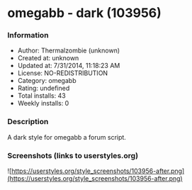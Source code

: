 # omegabb - dark (103956)

### Information
- Author: Thermalzombie (unknown)
- Created at: unknown
- Updated at: 7/31/2014, 11:18:23 AM
- License: NO-REDISTRIBUTION
- Category: omegabb
- Rating: undefined
- Total installs: 43
- Weekly installs: 0


### Description
A dark style for omegabb a forum script.


### Screenshots (links to userstyles.org)
![https://userstyles.org/style_screenshots/103956-after.png](https://userstyles.org/style_screenshots/103956-after.png)


